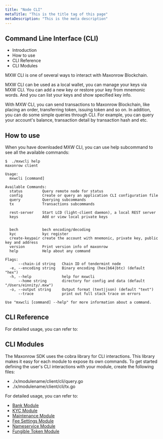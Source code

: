 ```yaml
---
title: "Node CLI"
metaTitle: "This is the title tag of this page"
metaDescription: "This is the meta description"
---
```



## Command Line Interface (CLI)
* Introduction 
* How to use
* CLI Reference
* CLI Modules


MXW CLI is one of several ways to interact with Maxonrow Blockchain.

MXW CLI can be used as a local wallet, you can manage your keys via MXW CLI. You can add a new key or restore your key from mnemonic words. And you can list your keys and show specified key info.

With MXW CLI, you can send transactions to Maxonrow Blockchain, like placing an order, transferring token, issuing token and so on. In addition, you can do some simple queries through CLI. For example, you can query your account's balance, transaction detail by transaction hash and etc.

## How to use
When you have downloaded MXW CLI, you can use help subcommand to see all the available commands:

```
$  ./mxwcli help
maxonrow client

Usage:
  mxwcli [command]

Available Commands:
  status         Query remote node for status
  config         Create or query an application CLI configuration file
  query          Querying subcommands
  tx             Transactions subcommands
                 
  rest-server    Start LCD (light-client daemon), a local REST server
  keys           Add or view local private keys
                 
                 
  bech           bech encoding/decoding
  kyc            kyc register
  create-keypair create the account with mnemonic, private key, public key and address
  version        Print version info of maxonrow
  help           Help about any command

Flags:
      --chain-id string   Chain ID of tendermint node
  -e, --encoding string   Binary encoding (hex|b64|btc) (default "hex")
  -h, --help              help for mxwcli
      --home string       directory for config and data (default "/Users/einnity/.mxw")
  -o, --output string     Output format (text|json) (default "text")
      --trace             print out full stack trace on errors

Use "mxwcli [command] --help" for more information about a command.
```

## CLI Reference
For detailed usage, you can refer to:

## CLI Modules
The Maxonrow SDK uses the cobra library for CLI interactions. This library makes it easy for each module to expose its own commands. To get started defining the user's CLI interactions with your module, create the following files:

* ./x/modulename/client/cli/query.go
* ./x/modulename/client/cli/tx.go

For detailed usage, you can refer to:

* [Bank Module](mxw-Node-CLI-Bank.md "What is Bank Module?")
* [KYC Module](mxw-Node-CLI-Kyc.md "What is KYC Module?")
* [Maintenance Module](mxw-Node-CLI-Maintenance.md "What is Maintenance Module?") 
* [Fee Settings Module](mxw-Node-CLI-Fee-Setting.md "What is Fee Settings Module?") 
* [Nameservice Module](mxw-Node-CLI-Nameservice.md "What is Nameservice Module?")
* [Fungible Token Module](mxw-Node-CLI-Fungible-Token.md "What is Fungible Token Module?")
